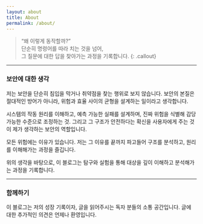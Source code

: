 ```yaml
---
layout: about
title: About
permalink: /about/
---
```


> “왜 이렇게 동작할까?”  
> 단순히 명령어를 따라 치는 것을 넘어,  
> 그 질문에 대한 답을 찾아가는 과정을 기록합니다.
{: .callout}

---

### 보안에 대한 생각

저는 보안을 단순히 침입을 막거나 취약점을 찾는 행위로 보지 않습니다.
보안의 본질은 절대적인 방어가 아니라,
위험과 효율 사이의 균형을 설계하는 일이라고 생각합니다.

시스템의 작동 원리를 이해하고, 예측 가능한 실패를 설계하며,
진짜 위험을 식별해 감당 가능한 수준으로 조정하는 것.
그리고 그 구조가 안전하다는 확신을 사용자에게 주는 것이
제가 생각하는 보안의 역할입니다.

모든 위험에는 이유가 있습니다.
저는 그 이유를 끝까지 파고들어 구조를 분석하고,
원리를 이해해가는 과정을 즐깁니다.

위의 생각을 바탕으로,
이 블로그는 탐구와 실험을 통해 대상을 깊이 이해하고 분석해가는 과정을 기록합니다.

---

### 함께하기

이 블로그는 저의 성장 기록이자, 글을 읽어주시는 독자 분들의 소통 공간입니다.
글에 대한 추가적인 의견은 언제나 환영입니다.